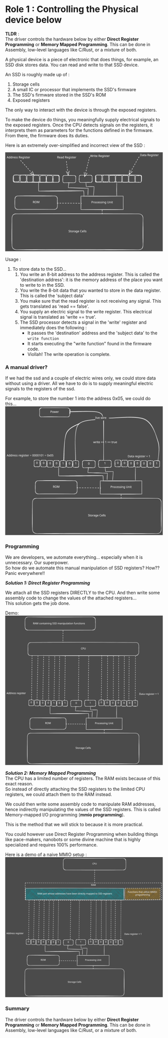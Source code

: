 # Role 1 : Controlling the Physical device below

**TLDR** :  
The driver controls the hardware below by either **Direct Register Programming** or **Memory Mapped Programming**. This can be done in Assembly, low-level languages like C/Rust, or a mixture of both.  




A physical device is a piece of electronic that does things, for example, an SSD disk stores data. You can read and write to that SSD device.  

An SSD is roughly made up of : 
1. Storage cells
2. A small IC or processor that implements the SSD's firmware
3. The SSD's firmware stored in the SSD's ROM
4. Exposed registers

The only way to interact with the device is through the exposed registers.  

To make the device do things, you meaningfully supply electrical signals to the exposed registers. Once the CPU detects signals on the registers, it interprets them as parameters for the functions defined in the firmware. From there, the firmware does its duties.  

Here is an extremely over-simplified and incorrect view of the SSD :  

![Alt text](img/ssd_stub.svg)

Usage :
1. To store data to the SSD...
   1. You write an 8-bit address to the address register. This is called the 'destination address': it is the memory address of the place you want to write to in the SSD.  
   2. You write the 8-bit data that you wanted to store in the data register. This is called the 'subject data'   
   3. You make sure that the read register is not receiving any signal. This gets translated as 'read == false'.
   4. You supply an electric signal to the write register. This electrical signal is translated as 'write == true'.
   5. The SSD processor detects a signal in the 'write' register and immediately does the following : 
      - It passes the 'destination' address and the 'subject data' to the `write function`
      - It starts executing the "write function" found in the firmware code. 
      - Viollah! The write operation is complete.  

### A manual driver?  
If we had the ssd and a couple of electric wires only, we could store data without using a driver. All we have to do is to supply meaningful electric signals to the registers of the ssd.  

For example, to store the number 1 into the address 0x05, we could do this... 
![Alt text](img/ssd_stub_manual_write.svg)  

###  Programming
We are developers, we automate everything... especially when it is unnecessary. Our superpower.  
So how do we automate this manual manipulation of SSD registers? How?? Panic everywhere!!   

***Solution 1: Direct Register Programming***  

We attach all the SSD registers DIRECTLY to the CPU. And then write some assembly code to change the values of the attached registers...  
This solution gets the job done.  

Demo: 
![Alt text](img/ssd_stub_register_programming.svg)


***Solution 2: Memory Mapped Programming***  
The CPU has a limited number of registers. The RAM exists because of this exact reason.  
So instead of directly attaching the SSD registers to the limited CPU registers, we could attach them to the RAM instead.  

We could then write some assembly code to manipulate RAM addresses, hence indirectly manipulating the values of the SSD registers. This is called Memory-mapped I/O programming (**mmio programming**).  

This is the method that we will stick to because it is more practical.  

You could however use Direct Register Programming when building things like pace-makers, nanobots or some divine machine that is highly specialized and requires 100% performance.  

Here is a demo of a naive MMIO setup : 
![Alt text](img/ssd_stub_mmio_programming.svg)

### Summary
The driver controls the hardware below by either **Direct Register Programming** or **Memory Mapped Programming**. This can be done in Assembly, low-level languages like C/Rust, or a mixture of both.  
